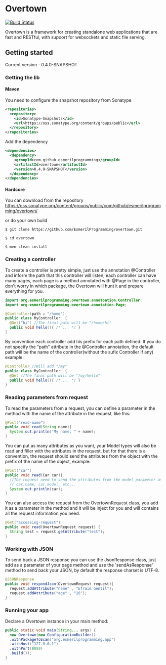 Overtown
=======

[![Build Status](https://travis-ci.org/EsmerilProgramming/overtown.svg?branch=master)](https://travis-ci.org/EsmerilProgramming/overtown)

Overtown is a framework for creating standalone web applications that are fast and RESTful, with supoort for  websockets and static file serving.

## Getting started

Current version - 0.4.0-SNAPSHOT

### Getting the lib
#### Maven
  You need to configure the snapshot repository from Sonatype
```xml
<repositories>
  <repository>
    <id>Sonatype-Snapshots</id>
    <url>https://oss.sonatype.org/content/groups/public</url>
  </repository>
</repositories>
```
 Add the dependency
```xml
<dependencies>
  <dependency>
    <groupId>com.github.esmerilprogramming</groupId>
    <artifactId>overtown</artifactId>
    <version>0.4.0-SNAPSHOT</version>
  </dependency>
</dependencies>
```

#### Hardcore
 You can download from the repository https://oss.sonatype.org/content/groups/public/com/github/esmerilprogramming/overtown/

 or do your own build

 ```shell
 $ git clone https://github.com/EsmerilProgramming/overtown.git

 $ cd overtown

 $ mvn clean install
 ```

### Creating a controller

To create a controller is pretty simple, just use the annotation @Controller and inform the path that this controller will listen, each controller can have many pages, each page is a method annotated with @Page in the controller, don't worry in which package, the Overtown will hunt it and prepare everything for you.

```java
import org.esmerilprogramming.overtown.annotoation.Controller;
import org.esmerilprogramming.overtown.annotation.Page;

@Controller(path = "/home")
public class MyController  {
  @Get("hi") //The final path will be "/home/hi"
  public void hello(){ /* ... */ }
}
```
By convention each controller add his prefix for each path defined. If you do not specify the "path" attribute in the @Controller annotation, the default path will be the name of the controller(without the sufix Controller if any)
example:
```java
@Controller //Will add "/my"
public class MyController  {
  @Get //The final path will be "/my/hello"
  public void hello(){ /* ... */ }
}
```


### Reading parameters from request

To read the parameters from a request, you can define a parameter in the method with the name of the attribute in the request, like this:

```java
@Post("read-name")
public void read(String name){
  System.out.println("My name: " + name);
}
```

You can put as many attributes as you want, your Model types will also be read and filler with the attributes in the request, but for that there is a convention, the request should send the attributes from the object with the prefix of the name of the object, example:

```java
@Post("car")
public void read(Car car){
  //The request need to send the attributes from the model parameter as
  // car.name, car.model, etc...
  System.out.println(car);
}
```

You can also access the request from the OvertownRequest class, you add it as a parameter in the method and it will be inject for you and will contains all the request information you need.

```java
@Get("accessing-request")
public void read(OvertownRequest request) {
  String test = request.getAttribute("test");
}
```
### Working with JSON
To send back a JSON response you can use the JsonResponse class, just add as a parameter of your page method and use the 'sendAsResponse' method to send back your JSON, by default the response charset is UTF-8.

```java
@JSONResponse
public void respondJson(OvertownRequest request){
  request.addAttribute("name" , "Efraim Gentil");
  request.addAttribute("age" , "26");
}
```
### Running your app

Declare a Overtown instance in your main method:

```java
public static void main(String... args) {
  new Overtown(new ConfigurationBuilder()
  .withPackageToScan("org.esmerilprogramming.app")
  .withHost("127.0.0.1")
  .withPort(8080)
  .build());
}
```
